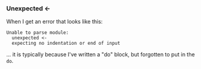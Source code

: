### Unexpected <-

When I get an error that looks like this:

    Unable to parse module:
      unexpected <-
      expecting no indentation or end of input

... it is typically because I've written a "do" block, but forgotten to put in the `do`.